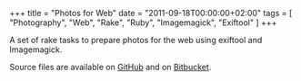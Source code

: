 +++
title     = "Photos for Web"
date      = "2011-09-18T00:00:00+02:00"
tags      = [ "Photography", "Web", "Rake", "Ruby", "Imagemagick", "Exiftool" ]
+++

A set of rake tasks to prepare photos for the web using exiftool and Imagemagick.

<!--more-->
Source files are available on
[GitHub](https://github.com/maurotrb/photos4web "photos4web on github")
and on
[Bitbucket](https://bitbucket.org/maurotrb/photos4web "photos4web on bitbucket").

